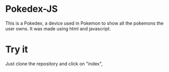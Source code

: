# Pokedex-JS
This is a Pokedex, a device used in Pokemon to show all the pokemons the user owns. It was made using html and javascript.

# Try it
Just clone the repository and click on "index",
